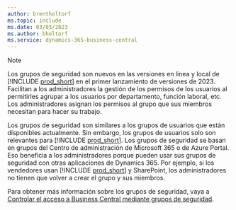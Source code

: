 ```yaml
---
author: brentholtorf
ms.topic: include
ms.date: 03/03/2023
ms.author: bholtorf
ms.service: dynamics-365-business-central
---
```


> [!NOTE]
> Los grupos de seguridad son nuevos en las versiones en línea y local de [!INCLUDE [prod_short](prod_short.md)] en el primer lanzamiento de versiones de 2023. Facilitan a los administradores la gestión de los permisos de los usuarios al permitirles agrupar a los usuarios por departamento, función laboral, etc. Los administradores asignan los permisos al grupo que sus miembros necesitan para hacer su trabajo.
>
> Los grupos de seguridad son similares a los grupos de usuarios que están disponibles actualmente. Sin embargo, los grupos de usuarios solo son relevantes para [!INCLUDE [prod_short](prod_short.md)]. Los grupos de seguridad se basan en grupos del Centro de administración de Microsoft 365 o de Azure Portal. Eso beneficia a los administradores porque pueden usar sus grupos de seguridad con otras aplicaciones de Dynamics 365. Por ejemplo, si los vendedores usan [!INCLUDE [prod_short](prod_short.md)] y SharePoint, los administradores no tienen que volver a crear el grupo y sus miembros.
>
> Para obtener más información sobre los grupos de seguridad, vaya a [Controlar el acceso a Business Central mediante grupos de seguridad](../ui-security-groups.md).